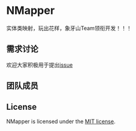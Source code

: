 # NMapper
实体类映射，玩出花样，象牙山Team领衔开发！！！   
  



## 需求讨论

欢迎大家积极用于提出[issue](https://github.com/night-moon-studio/NMapper/issues/new)

## 团队成员

## License
NMapper is licensed under the [MIT license](LICENSE).


